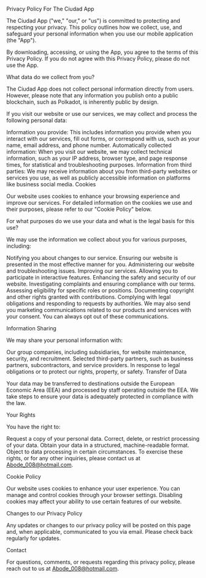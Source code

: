 Privacy Policy For The Ciudad App

The Ciudad App ("we," "our," or "us") is committed to protecting and respecting your privacy. This policy outlines how we collect, use, and safeguard your personal information when you use our mobile application (the "App").

By downloading, accessing, or using the App, you agree to the terms of this Privacy Policy. If you do not agree with this Privacy Policy, please do not use the App.

What data do we collect from you?

The Ciudad App does not collect personal information directly from users. However, please note that any information you publish onto a public blockchain, such as Polkadot, is inherently public by design.

If you visit our website or use our services, we may collect and process the following personal data:

Information you provide: This includes information you provide when you interact with our services, fill out forms, or correspond with us, such as your name, email address, and phone number.
Automatically collected information: When you visit our website, we may collect technical information, such as your IP address, browser type, and page response times, for statistical and troubleshooting purposes.
Information from third parties: We may receive information about you from third-party websites or services you use, as well as publicly accessible information on platforms like business social media.
Cookies

Our website uses cookies to enhance your browsing experience and improve our services. For detailed information on the cookies we use and their purposes, please refer to our "Cookie Policy" below.

For what purposes do we use your data and what is the legal basis for this use?

We may use the information we collect about you for various purposes, including:

Notifying you about changes to our service.
Ensuring our website is presented in the most effective manner for you.
Administering our website and troubleshooting issues.
Improving our services.
Allowing you to participate in interactive features.
Enhancing the safety and security of our website.
Investigating complaints and ensuring compliance with our terms.
Assessing eligibility for specific roles or positions.
Documenting copyright and other rights granted with contributions.
Complying with legal obligations and responding to requests by authorities.
We may also send you marketing communications related to our products and services with your consent. You can always opt out of these communications.

Information Sharing

We may share your personal information with:

Our group companies, including subsidiaries, for website maintenance, security, and recruitment.
Selected third-party partners, such as business partners, subcontractors, and service providers.
In response to legal obligations or to protect our rights, property, or safety.
Transfer of Data

Your data may be transferred to destinations outside the European Economic Area (EEA) and processed by staff operating outside the EEA. We take steps to ensure your data is adequately protected in compliance with the law.

Your Rights

You have the right to:

Request a copy of your personal data.
Correct, delete, or restrict processing of your data.
Obtain your data in a structured, machine-readable format.
Object to data processing in certain circumstances.
To exercise these rights, or for any other inquiries, please contact us at Abode_008@hotmail.com.

Cookie Policy

Our website uses cookies to enhance your user experience. You can manage and control cookies through your browser settings. Disabling cookies may affect your ability to use certain features of our website.

Changes to our Privacy Policy

Any updates or changes to our privacy policy will be posted on this page and, when applicable, communicated to you via email. Please check back regularly for updates.

Contact

For questions, comments, or requests regarding this privacy policy, please reach out to us at Abode_008@hotmail.com.
